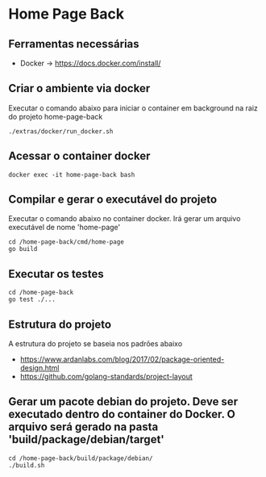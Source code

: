 # Home Page Back

## Ferramentas necessárias
* Docker -> https://docs.docker.com/install/

## Criar o ambiente via docker

Executar o comando abaixo para iniciar o container em background na raiz do projeto home-page-back
```
./extras/docker/run_docker.sh
```

## Acessar o container docker
```
docker exec -it home-page-back bash
```

## Compilar e gerar o executável do projeto

Executar o comando abaixo no container docker. Irá gerar um arquivo executável de nome 'home-page'
```
cd /home-page-back/cmd/home-page
go build
```

## Executar os testes
```
cd /home-page-back
go test ./...
```

## Estrutura do projeto

A estrutura do projeto se baseia nos padrões abaixo

* https://www.ardanlabs.com/blog/2017/02/package-oriented-design.html
* https://github.com/golang-standards/project-layout

## Gerar um pacote debian do projeto. Deve ser executado dentro do container do Docker. O arquivo será gerado na pasta 'build/package/debian/target'
```
cd /home-page-back/build/package/debian/
./build.sh
```